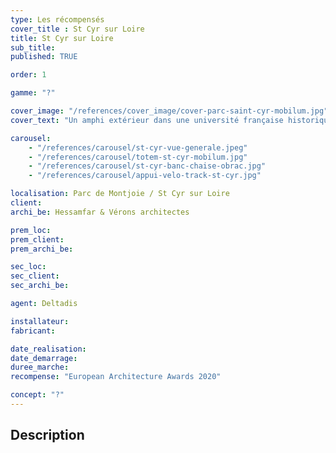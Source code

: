 ```yaml
---
type: Les récompensés
cover_title : St Cyr sur Loire
title: St Cyr sur Loire
sub_title:
published: TRUE

order: 1

gamme: "?"

cover_image: "/references/cover_image/cover-parc-saint-cyr-mobilum.jpg"
cover_text: "Un amphi extérieur dans une université française historique"

carousel:
    - "/references/carousel/st-cyr-vue-generale.jpeg"
    - "/references/carousel/totem-st-cyr-mobilum.jpg"
    - "/references/carousel/st-cyr-banc-chaise-obrac.jpg"
    - "/references/carousel/appui-velo-track-st-cyr.jpg"

localisation: Parc de Montjoie / St Cyr sur Loire
client: 
archi_be: Hessamfar & Vérons architectes

prem_loc:
prem_client:
prem_archi_be:

sec_loc:
sec_client:
sec_archi_be:

agent: Deltadis

installateur:
fabricant:

date_realisation:
date_demarrage:
duree_marche:
recompense: "European Architecture Awards 2020"

concept: "?"
---
```


## Description

